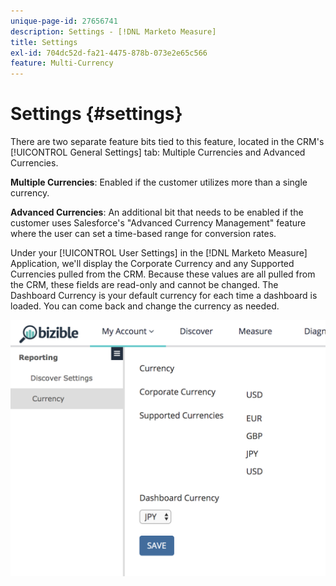 ```yaml
---
unique-page-id: 27656741
description: Settings - [!DNL Marketo Measure]
title: Settings
exl-id: 704dc52d-fa21-4475-878b-073e2e65c566
feature: Multi-Currency
---
```

# Settings {#settings}

There are two separate feature bits tied to this feature, located in the CRM's [!UICONTROL General Settings] tab: Multiple Currencies and Advanced Currencies.

**Multiple Currencies**: Enabled if the customer utilizes more than a single currency.

**Advanced Currencies**: An additional bit that needs to be enabled if the customer uses Salesforce's "Advanced Currency Management" feature where the user can set a time-based range for conversion rates.

Under your [!UICONTROL User Settings] in the [!DNL Marketo Measure] Application, we'll display the Corporate Currency and any Supported Currencies pulled from the CRM. Because these values are all pulled from the CRM, these fields are read-only and cannot be changed. The Dashboard Currency is your default currency for each time a dashboard is loaded. You can come back and change the currency as needed.

![](assets/one-1.png)
